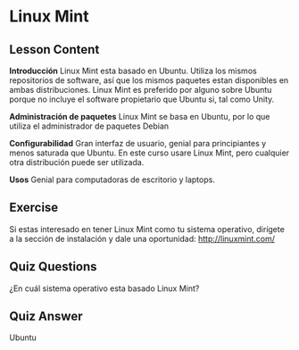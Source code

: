 # Linux Mint

## Lesson Content

<b>Introducción</b>
Linux Mint esta basado en Ubuntu. Utiliza los mismos repositorios de software, así que los mismos paquetes estan disponibles en ambas distribuciones. Linux Mint es preferido por alguno sobre Ubuntu porque no incluye el software propietario que Ubuntu si, tal como Unity.

<b>Administración de paquetes</b>
Linux Mint se basa en Ubuntu, por lo que utiliza el administrador de paquetes Debian

<b>Configurabilidad</b>
Gran interfaz de usuario, genial para principiantes y menos saturada que Ubuntu. En este curso usare Linux Mint, pero cualquier otra distribución puede ser utilizada.

<b>Usos</b>
Genial para computadoras de escritorio y laptops.

## Exercise

Si estas interesado en tener Linux Mint como tu sistema operativo, dirígete a la sección de instalación y dale una oportunidad: <a href='http://linuxmint.com/'>http://linuxmint.com/</a>

## Quiz Questions

¿En cuál sistema operativo esta basado Linux Mint?

## Quiz Answer

Ubuntu